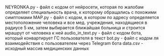 NEYRONKA.py - файл с кодом от нейросети, которая по жалобам определяет специальность врача, к которому обращались с похожими симптомами
MAP.py - файл с кодом, в котором по адресу определяется местоположение человека и все мед. учреждения, находящиеся в радиусе 5 км, затем выбирается               ближайшая больница и строится мрашрут от человека к ней
audio_in_text.py - файл с кодом бота, который конвартирует ГС пользователя в текст
bot.py - файл с кодом ля взаимодействия с пользователем через Telegram бота
data.csv - исходный массив медицинских данных
